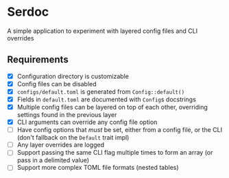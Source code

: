 # Serdoc

A simple application to experiment with layered config files and CLI overrides

## Requirements

* [X] Configuration directory is customizable
* [X] Config files can be disabled
* [X] `configs/default.toml` is generated from `Config::default()`
* [X] Fields in `default.toml` are documented with `Config`s docstrings
* [X] Multiple config files can be layered on top of each other, overriding settings found in the
      previous layer
* [X] CLI arguments can override any config file option
* [ ] Have config options that _must_ be set, either from a config file, or the CLI (don't fallback
      on the `Default` trait impl)
* [ ] Any layer overrides are logged
* [ ] Support passing the same CLI flag multiple times to form an array (or pass in a delimited
      value)
* [ ] Support more complex TOML file formats (nested tables)
